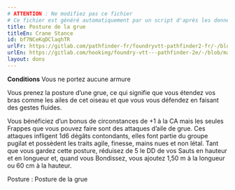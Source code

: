 ```yaml
---
# ATTENTION : Ne modifiez pas ce fichier
# Ce fichier est généré automatiquement par un script d'après les données du module Foundry VTT officiel et de sa traduction
title: Posture de la grue
titleEn: Crane Stance
id: bf7NCeKqDClaqhTR
urlFr: https://gitlab.com/pathfinder-fr/foundryvtt-pathfinder2-fr/-/blob/master/data/feats/bf7NCeKqDClaqhTR.htm
urlEn: https://gitlab.com/hooking/foundry-vtt---pathfinder-2e/-/blob/master/packs/data/feats.db/crane-stance.json
layout: dons
---
```

**Conditions** Vous ne portez aucune armure

Vous prenez la posture d’une grue, ce qui signifie que vous étendez vos bras comme les ailes de cet oiseau et que vous vous défendez en faisant des gestes fluides.

Vous bénéficiez d’un bonus de circonstances de +1 à la CA mais les seules Frappes que vous pouvez faire sont des attaques d’aile de grue. Ces attaques infligent 1d6 dégâts contondants, elles font partie du groupe pugilat et possèdent les traits agile, finesse, mains nues et non létal. Tant que vous gardez cette posture, réduisez de 5 le DD de vos Sauts en hauteur et en longueur et, quand vous Bondissez, vous ajoutez 1,50 m à la longueur ou 60 cm à la hauteur.

Posture : Posture de la grue
